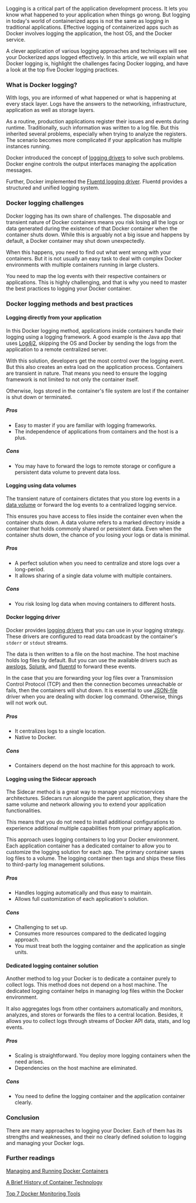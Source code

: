 Logging is a critical part of the application development process. It lets you know what happened to your application when things go wrong. But logging in today's world of containerized apps is not the same as logging in traditional applications. Effective logging of containerized apps such as Docker involves logging the application, the host OS, and the Docker service.

A clever application of various logging approaches and techniques will see your Dockerized apps logged effectively. In this article, we will explain what Docker logging is, highlight the challenges facing Docker logging, and have a look at the top five Docker logging practices.

### What is Docker logging?
With logs, you are informed of what happened or what is happening at every stack layer. Logs have the answers to the networking, infrastructure, application as well as storage layers.

As a routine, production applications register their issues and events during runtime. Traditionally, such information was written to a log file. But this inherited several problems, especially when trying to analyze the registers. The scenario becomes more complicated if your application has multiple instances running.

Docker introduced the concept of [logging drivers](https://docs.docker.com/config/containers/logging/configure/#) to solve such problems. Docker engine controls the output interfaces managing the application messages. 

Further, Docker implemented the [Fluentd logging driver](https://docs.docker.com/config/containers/logging/fluentd/). Fluentd provides a structured and unified logging system.

### Docker logging challenges
Docker logging has its own share of challenges. The disposable and transient nature of Docker containers means you risk losing all the logs or data generated during the existence of that Docker container when the container shuts down. While this is arguably not a big issue and happens by default, a Docker container may shut down unexpectedly.

When this happens, you need to find out what went wrong with your containers. But it is not usually an easy task to deal with complex Docker environments with multiple containers running in large clusters. 

You need to map the log events with their respective containers or applications. This is highly challenging, and that is why you need to master the best practices to logging your Docker container.

### Docker logging methods and best practices

#### Logging directly from your application
In this Docker logging method, applications inside containers handle their logging using a logging framework. A good example is the Java app that uses [Log4j2](https://logging.apache.org/log4j/2.x/), skipping the OS and Docker by sending the logs from the application to a remote centralized server.

With this solution, developers get the most control over the logging event. But this also creates an extra load on the application process. Containers are transient in nature. That means you need to ensure the logging framework is not limited to not only the container itself. 

Otherwise, logs stored in the container's file system are lost if the container is shut down or terminated.

##### Pros 
- Easy to master if you are familiar with logging frameworks.
- The independence of applications from containers and the host is a plus.

##### Cons
- You may have to forward the logs to remote storage or configure a persistent data volume to prevent data loss.

#### Logging using data volumes
The transient nature of containers dictates that you store log events in a [data volume](https://docs.docker.com/storage/volumes/) or forward the log events to a centralized logging service. 

This ensures you have access to files inside the container even when the container shuts down. A data volume refers to a marked directory inside a container that holds commonly shared or persistent data. Even when the container shuts down, the chance of you losing your logs or data is minimal.

##### Pros 
- A perfect solution when you need to centralize and store logs over a long-period.
- It allows sharing of a single data volume with multiple containers.

##### Cons
- You risk losing log data when moving containers to different hosts.

#### Docker logging driver
Docker provides [logging drivers](https://docs.docker.com/config/containers/logging/configure/) that you can use in your logging strategy. These drivers are configured to read data broadcast by the container's `stderr` or `stdout` streams.

The data is then written to a file on the host machine. The host machine holds log files by default. But you can use the available drivers such as [awslogs](https://docs.amazonaws.cn/en_us/AmazonECS/latest/userguide/using_awslogs.html), [Splunk](https://www.splunk.com/), and [fluentd](https://www.fluentd.org/) to forward these events.

In the case that you are forwarding your log files over a Transmission Control Protocol (TCP) and then the connection becomes unreachable or fails, then the containers will shut down. It is essential to use [JSON-file](https://docs.docker.com/config/containers/logging/json-file/) driver when you are dealing with docker log command. Otherwise, things will not work out.

##### Pros 
- It centralizes logs to a single location.
- Native to Docker.

##### Cons
- Containers depend on the host machine for this approach to work.

#### Logging using the Sidecar approach
The Sidecar method is a great way to manage your microservices architectures. Sidecars run alongside the parent application, they share the same volume and network allowing you to extend your application functionalities.

This means that you do not need to install additional configurations to experience additional multiple capabilities from your primary application.

This approach uses logging containers to log your Docker environment. Each application container has a dedicated container to allow you to customize the logging solution for each app. The primary container saves log files to a volume. The logging container then tags and ships these files to third-party log management solutions.

##### Pros 
- Handles logging automatically and thus easy to maintain.
- Allows full customization of each application's solution.

##### Cons
- Challenging to set up.
- Consumes more resources compared to the dedicated logging approach.
- You must treat both the logging container and the application as single units.

#### Dedicated logging container solution
Another method to log your Docker is to dedicate a container purely to collect logs. This method does not depend on a host machine. The dedicated logging container helps in managing log files within the Docker environment. 

It also aggregates logs from other containers automatically and monitors, analyzes, and stores or forwards the files to a central location. Besides, it allows you to collect logs through streams of Docker API data, stats, and log events.

##### Pros 
- Scaling is straightforward. You deploy more logging containers when the need arises.
- Dependencies on the host machine are eliminated.

##### Cons
- You need to define the logging container and the application container clearly.

### Conclusion
There are many approaches to logging your Docker. Each of them has its strengths and weaknesses, and their no clearly defined solution to logging and managing your Docker logs.

### Further readings
[Managing and Running Docker Containers](/engineering-education/running-and-managing-docker/)

[A Brief History of Container Technology](/engineering-education/history-of-container-technology/)

[Top 7 Docker Monitoring Tools](/engineering-education/top-7-docker-container-monitoring-tools/)
